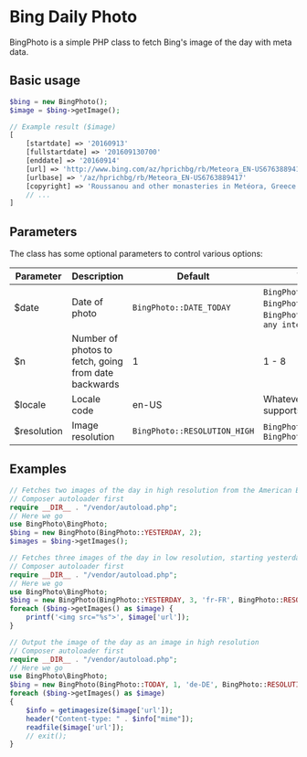 # Bing Daily Photo

BingPhoto is a simple PHP class to fetch Bing's image of the day with meta data.

## Basic usage

```php
$bing = new BingPhoto();
$image = $bing->getImage();

// Example result ($image)
[
    [startdate] => '20160913'
    [fullstartdate] => '201609130700'
    [enddate] => '20160914'
    [url] => 'http://www.bing.com/az/hprichbg/rb/Meteora_EN-US6763889417_1920x1080.jpg'
    [urlbase] => '/az/hprichbg/rb/Meteora_EN-US6763889417'
    [copyright] => 'Roussanou and other monasteries in Metéora, Greece (© Stian Rekdal/Nimia)'   
    // ...
]
```

## Parameters

The class has some optional parameters to control various options:

| Parameter   |Description        |Default              |Valid values|
|-------------|-------------------|---------------------|------------|
| $date|Date of photo|`BingPhoto::DATE_TODAY` |`BingPhoto::DATE_YESTERDAY`, `BingPhoto::DATE_TODAY`, `BingPhoto::DATE_TOMORROW`, `any integer >= -1`|
| $n|Number of photos to fetch, going from date backwards|1|1 - 8|
| $locale     |Locale code|en-US|Whatever language Bing supports|
| $resolution |Image resolution|`BingPhoto::RESOLUTION_HIGH`|`BingPhoto::RESOLUTION_LOW`, `BingPhoto::RESOLUTION_HIGH`|

## Examples

```php
// Fetches two images of the day in high resolution from the American Bing portal
// Composer autoloader first
require __DIR__ . "/vendor/autoload.php";
// Here we go
use BingPhoto\BingPhoto;
$bing = new BingPhoto(BingPhoto::YESTERDAY, 2);
$images = $bing->getImages();
```

```php
// Fetches three images of the day in low resolution, starting yesterday from the French Bing portal
// Composer autoloader first
require __DIR__ . "/vendor/autoload.php";
// Here we go
use BingPhoto\BingPhoto;
$bing = new BingPhoto(BingPhoto::YESTERDAY, 3, 'fr-FR', BingPhoto::RESOLUTION_LOW);
foreach ($bing->getImages() as $image) {
    printf('<img src="%s">', $image['url']);
}
```

```php
// Output the image of the day as an image in high resolution
// Composer autoloader first
require __DIR__ . "/vendor/autoload.php";
// Here we go
use BingPhoto\BingPhoto;
$bing = new BingPhoto(BingPhoto::TODAY, 1, 'de-DE', BingPhoto::RESOLUTION_HIGH);
foreach ($bing->getImages() as $image)
{
    $info = getimagesize($image['url']);
    header("Content-type: " . $info["mime"]);
    readfile($image['url']);
    // exit();
}
```
